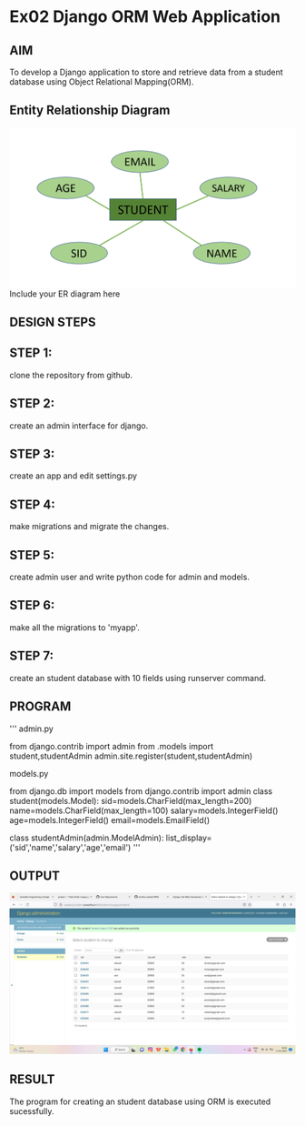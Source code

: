 # Ex02 Django ORM Web Application

## AIM
To develop a Django application to store and retrieve data from a student database using Object Relational Mapping(ORM).

## Entity Relationship Diagram
![OUTPUT](./EN.png)
Include your ER diagram here

## DESIGN STEPS

## STEP 1:
clone the repository from github.
## STEP 2:
create an admin interface for django.
## STEP 3:
create an app and edit settings.py
## STEP 4:
make migrations and migrate the changes.
## STEP 5:
create admin user and write python code for admin and models.
## STEP 6:
make all the migrations to 'myapp'.
## STEP 7:
create an student database with 10 fields using runserver command.
## PROGRAM
'''
admin.py

from django.contrib import admin
from .models import student,studentAdmin
admin.site.register(student,studentAdmin)

models.py

from django.db import models
from django.contrib import admin
class student(models.Model):
    sid=models.CharField(max_length=200)
    name=models.CharField(max_length=100)
    salary=models.IntegerField()
    age=models.IntegerField()
    email=models.EmailField()

class studentAdmin(admin.ModelAdmin):
    list_display=('sid','name','salary','age','email')
    '''
## OUTPUT

![OUTPUT](./out.png)

## RESULT
The program for creating an student database using ORM is executed sucessfully.